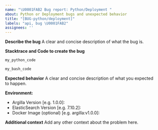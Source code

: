 ```yaml
---
name: "\U0001FAB2 Bug report: Python/Deployment "
about: Python or Deployment bugs and unexpected behavior
title: "[BUG-python/deployment]"
labels: "api, bug \U0001FAB2"
assignees: ''
---
```


<!--  Ask David for help you to contribute https://calendly.com/argilla-office-hours/30min or feel free to submit a pull request straight away: https://github.com/argilla-io/argilla/pulls or  -->

**Describe the bug**
A clear and concise description of what the bug is.

**Stacktrace and Code to create the bug**
```python
my_python_code
```
```bash
my_bash_code
```

**Expected behavior**
A clear and concise description of what you expected to happen.

<!-- Since version 1.16.0 you can use `python -m argilla info` command to easily get the used versions -->
**Environment:**
 - Argilla Version [e.g. 1.0.0]:
 - ElasticSearch Version [e.g. 7.10.2]:
 - Docker Image (optional) [e.g. argilla:v1.0.0]:

**Additional context**
Add any other context about the problem here.
